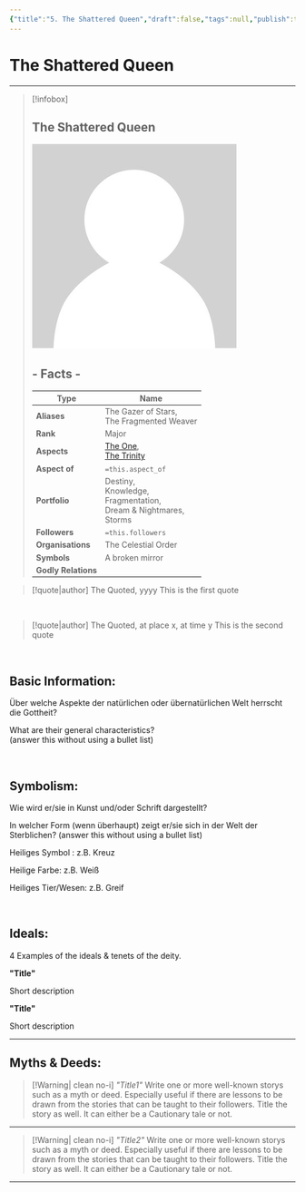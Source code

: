 ```yaml
---
{"title":"5. The Shattered Queen","draft":false,"tags":null,"publish":true,"name":"The Shattered Queen","aliases":"The Gazer of Stars, <br>The Fragmented Weaver","organisations":"The Celestial Order","rank":"Major","symbol":"A broken mirror","portfolio":"Destiny, <br>Knowledge, <br>Fragmentation, <br>Dream & Nightmares, <br>Storms","followers":"","relations":"","path":"3. Gods & Religion/4. The Nine/5. The Shattered Queen.md","permalink":"/3-gods-and-religion/4-the-nine/5-the-shattered-queen/","PassFrontmatter":true}
---
```


# The Shattered Queen

---
> [!infobox]
> 
> 
> ## **The Shattered Queen**
> 
> ![../../../NPC_Placeholder.jpg](../../NPC_Placeholder.jpg)
> 
> ## - Facts -
> | Type | Name |
> | ---- | ---- |
> | **Aliases** | The Gazer of Stars, <br>The Fragmented Weaver |
> | **Rank** | Major |
> | **Aspects** | [The One](../2.%20The%20One%20True%20God/1.%20The%20One.md), <br>[The Trinity](../3.%20The%20Trinity/1.%20The%20Trinity.md) |
> | **Aspect of** | `=this.aspect_of` |
> | **Portfolio** | Destiny, <br>Knowledge, <br>Fragmentation, <br>Dream & Nightmares, <br>Storms |
> | **Followers** | `=this.followers` |
> | **Organisations** | The Celestial Order |
> | **Symbols** | A broken mirror |
> | **Godly Relations** |  |


> [!quote|author] The Quoted, yyyy
> This is the first quote

<br>

> [!quote|author] The Quoted, at place x, at time y
> This is the second quote

<br>

## Basic Information:
Über welche Aspekte der natürlichen oder übernatürlichen Welt herrscht die Gottheit?

What are their general characteristics?  
(answer this without using a bullet list)

<br>

## Symbolism:
Wie wird er/sie in Kunst und/oder Schrift dargestellt?

In welcher Form (wenn überhaupt) zeigt er/sie sich in der Welt der Sterblichen?
(answer this without using a bullet list)

Heiliges Symbol : z.B. Kreuz

Heilige Farbe: z.B. Weiß

Heiliges Tier/Wesen: z.B. Greif

<br>

## Ideals:
4 Examples of the ideals & tenets of the deity.

**"Title"**

Short description

**"Title"**

Short description

---

## Myths & Deeds:
>[!Warning| clean no-i] *"Title1"*
> Write one or more well-known storys such as a myth or deed. Especially useful if there are lessons to be drawn from the stories that can be taught to their followers. Title the story as well. It can either be a Cautionary tale or not.
---
>[!Warning| clean no-i] *"Title2"*
> Write one or more well-known storys such as a myth or deed. Especially useful if there are lessons to be drawn from the stories that can be taught to their followers. Title the story as well. It can either be a Cautionary tale or not.
---